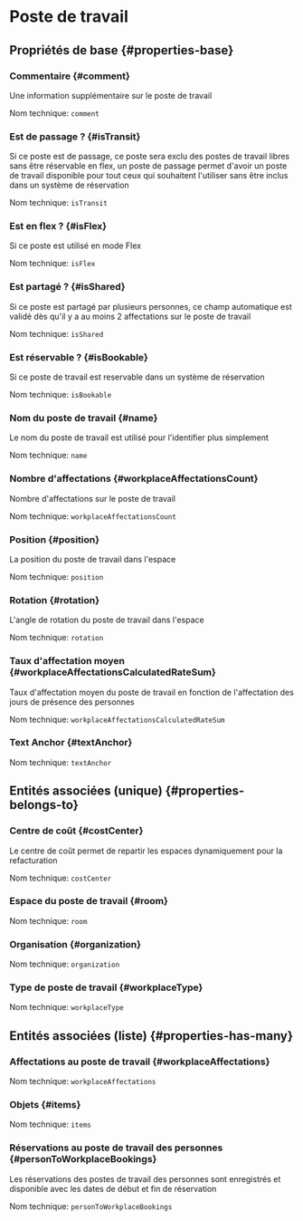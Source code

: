 # Poste de travail
<!--- THIS FILE IS GENERATED PLEASE DO NOT EDIT IT DIRECTLY --->



## Propriétés de base {#properties-base} ##

### Commentaire {#comment}

Une information supplémentaire sur le poste de travail

Nom technique: ```comment```

### Est de passage ? {#isTransit}

Si ce poste est de passage, ce poste sera exclu des postes de travail libres sans être réservable en flex, un poste de passage permet d'avoir un poste de travail disponible pour tout ceux qui souhaitent l'utiliser sans être inclus dans un système de réservation

Nom technique: ```isTransit```

### Est en flex ? {#isFlex}

Si ce poste est utilisé en mode Flex

Nom technique: ```isFlex```

### Est partagé ? {#isShared}

Si ce poste est partagé par plusieurs personnes, ce champ automatique est validé dès qu'il y a au moins 2 affectations sur le poste de travail

Nom technique: ```isShared```

### Est réservable ? {#isBookable}

Si ce poste de travail est reservable dans un système de réservation

Nom technique: ```isBookable```

### Nom du poste de travail {#name}

Le nom du poste de travail est utilisé pour l'identifier plus simplement

Nom technique: ```name```

### Nombre d'affectations {#workplaceAffectationsCount}

Nombre d'affectations sur le poste de travail

Nom technique: ```workplaceAffectationsCount```

### Position {#position}

La position du poste de travail dans l'espace

Nom technique: ```position```

### Rotation {#rotation}

L'angle de rotation du poste de travail dans l'espace

Nom technique: ```rotation```

### Taux d'affectation moyen {#workplaceAffectationsCalculatedRateSum}

Taux d'affectation moyen du poste de travail en fonction de l'affectation des jours de présence des personnes

Nom technique: ```workplaceAffectationsCalculatedRateSum```

### Text Anchor {#textAnchor}



Nom technique: ```textAnchor```


## Entités associées (unique) {#properties-belongs-to} ##

### Centre de coût {#costCenter}

Le centre de coût permet de repartir les espaces dynamiquement pour la refacturation

Nom technique: ```costCenter```

### Espace du poste de travail {#room}



Nom technique: ```room```

### Organisation {#organization}



Nom technique: ```organization```

### Type de poste de travail {#workplaceType}



Nom technique: ```workplaceType```


## Entités associées (liste) {#properties-has-many} ##

### Affectations au poste de travail {#workplaceAffectations}



Nom technique: ```workplaceAffectations```

### Objets {#items}



Nom technique: ```items```

### Réservations au poste de travail des personnes {#personToWorkplaceBookings}

Les réservations des postes de travail des personnes sont enregistrés et disponible avec les dates de début et fin de réservation

Nom technique: ```personToWorkplaceBookings```




